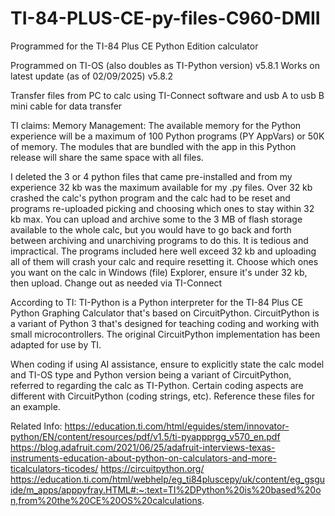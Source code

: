 # TI-84-PLUS-CE-py-files-C960-DMII

Programmed for the TI-84 Plus CE Python Edition calculator

Programmed on TI-OS (also doubles as TI-Python version) v5.8.1
Works on latest update (as of 02/09/2025) v5.8.2

Transfer files from PC to calc using TI-Connect software and usb A to usb B mini cable for data transfer

TI claims:
Memory Management:
The available memory for the Python experience will be a maximum of 100 Python programs (PY AppVars) or 50K of memory.
The modules that are bundled with the app in this Python release will share the same space with all files.

I deleted the 3 or 4 python files that came pre-installed and from my experience 32 kb was the maximum available for my .py files.
Over 32 kb crashed the calc's python program and the calc had to be reset and programs re-uploaded picking and choosing which ones to stay within 32 kb max.
You can upload and archive some to the 3 MB of flash storage available to the whole calc, but you would have to go back and forth between archiving and unarchiving programs to do this.
It is tedious and impractical.
The programs included here well exceed 32 kb and uploading all of them will crash your calc and require resetting it.
Choose which ones you want on the calc in Windows (file) Explorer, ensure it's under 32 kb, then upload. Change out as needed via TI-Connect

According to TI:
TI-Python is a Python interpreter for the TI-84 Plus CE Python Graphing Calculator that's based on CircuitPython.
CircuitPython is a variant of Python 3 that's designed for teaching coding and working with small microcontrollers. 
The original CircuitPython implementation has been adapted for use by TI.

When coding if using AI assistance, ensure to explicitly state the calc model and TI-OS type and Python version being a variant of CircuitPython, referred to regarding the calc as TI-Python.
Certain coding aspects are different with CircuitPython (coding strings, etc). Reference these files for an example.

Related Info:
https://education.ti.com/html/eguides/stem/innovator-python/EN/content/resources/pdf/v1.5/ti-pyappprgg_v570_en.pdf
https://blog.adafruit.com/2021/06/25/adafruit-interviews-texas-instruments-education-about-python-on-calculators-and-more-ticalculators-ticodes/
https://circuitpython.org/
https://education.ti.com/html/webhelp/eg_ti84pluscepy/uk/content/eg_gsguide/m_apps/apppyfray.HTML#:~:text=TI%2DPython%20is%20based%20on,from%20the%20CE%20OS%20calculations.
